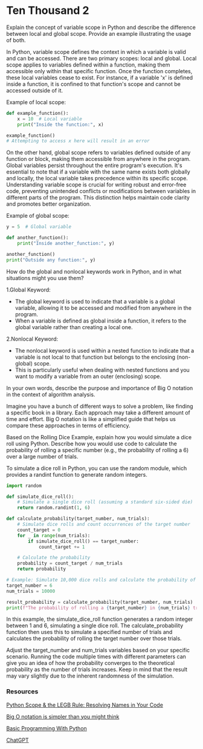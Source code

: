# Ten Thousand 2

Explain the concept of variable scope in Python and describe the difference between local and global scope. Provide an example illustrating the usage of both.

In Python, variable scope defines the context in which a variable is valid and can be accessed. There are two primary scopes: local and global. Local scope applies to variables defined within a function, making them accessible only within that specific function. Once the function completes, these local variables cease to exist. For instance, if a variable 'x' is defined inside a function, it is confined to that function's scope and cannot be accessed outside of it.

Example of local scope:

```python
def example_function():
    x = 10  # Local variable
    print("Inside the function:", x)

example_function()
# Attempting to access x here will result in an error

```

On the other hand, global scope refers to variables defined outside of any function or block, making them accessible from anywhere in the program. Global variables persist throughout the entire program's execution. It's essential to note that if a variable with the same name exists both globally and locally, the local variable takes precedence within its specific scope. Understanding variable scope is crucial for writing robust and error-free code, preventing unintended conflicts or modifications between variables in different parts of the program. This distinction helps maintain code clarity and promotes better organization.

Example of global scope:

```python
y = 5  # Global variable

def another_function():
    print("Inside another_function:", y)

another_function()
print("Outside any function:", y)

```

How do the global and nonlocal keywords work in Python, and in what situations might you use them?

1.Global Keyword:
* The global keyword is used to indicate that a variable is a global variable, allowing it to be accessed and modified from anywhere in the program.
* When a variable is defined as global inside a function, it refers to the global variable rather than creating a local one.

2.Nonlocal Keyword:

* The nonlocal keyword is used within a nested function to indicate that a variable is not local to that function but belongs to the enclosing (non-global) scope.
* This is particularly useful when dealing with nested functions and you want to modify a variable from an outer (enclosing) scope.

In your own words, describe the purpose and importance of Big O notation in the context of algorithm analysis.

Imagine you have a bunch of different ways to solve a problem, like finding a specific book in a library. Each approach may take a different amount of time and effort. Big O notation is like a simplified guide that helps us compare these approaches in terms of efficiency.

Based on the Rolling Dice Example, explain how you would simulate a dice roll using Python. Describe how you would use code to calculate the probability of rolling a specific number (e.g., the probability of rolling a 6) over a large number of trials.

To simulate a dice roll in Python, you can use the random module, which provides a randint function to generate random integers. 

```python
import random

def simulate_dice_roll():
    # Simulate a single dice roll (assuming a standard six-sided die)
    return random.randint(1, 6)

def calculate_probability(target_number, num_trials):
    # Simulate dice rolls and count occurrences of the target number
    count_target = 0
    for _ in range(num_trials):
        if simulate_dice_roll() == target_number:
            count_target += 1

    # Calculate the probability
    probability = count_target / num_trials
    return probability

# Example: Simulate 10,000 dice rolls and calculate the probability of rolling a 6
target_number = 6
num_trials = 10000

result_probability = calculate_probability(target_number, num_trials)
print(f"The probability of rolling a {target_number} in {num_trials} trials is approximately: {result_probability:.4f}")

```

In this example, the simulate_dice_roll function generates a random integer between 1 and 6, simulating a single dice roll. The calculate_probability function then uses this to simulate a specified number of trials and calculates the probability of rolling the target number over those trials.

Adjust the target_number and num_trials variables based on your specific scenario. Running the code multiple times with different parameters can give you an idea of how the probability converges to the theoretical probability as the number of trials increases. Keep in mind that the result may vary slightly due to the inherent randomness of the simulation.

### Resources

[Python Scope & the LEGB Rule: Resolving Names in Your Code](https://realpython.com/python-scope-legb-rule/)

[Big O notation is simpler than you might think](https://www.youtube.com/watch?v=dNorFNlDbX0)

[Basic Programming With Python](https://web.archive.org/web/20220608035657/https://artofproblemsolving.com/wiki/index.php/Basic_Programming_With_Python#Random)

[ChatGPT](https://chat.openai.com/)